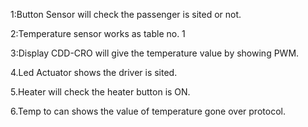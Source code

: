 1:Button Sensor will check the passenger is sited or not.

2:Temperature sensor works as table no. 1

3:Display CDD-CRO will give the temperature value by showing PWM.

4.Led Actuator shows the driver is sited.

5.Heater will check the heater button is ON.

6.Temp to can shows the value of temperature gone over protocol.
